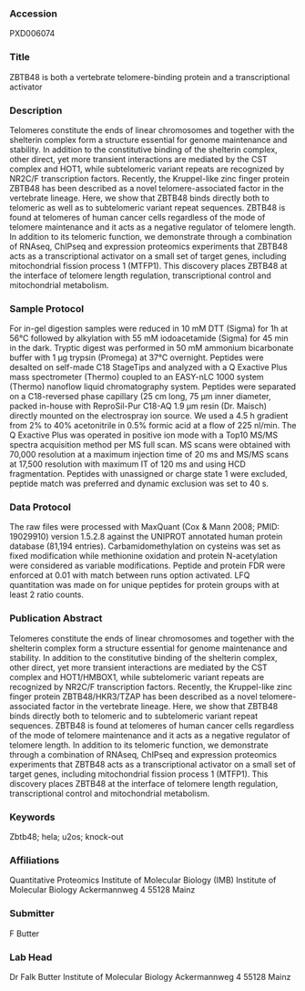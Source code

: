 ### Accession
PXD006074

### Title
ZBTB48 is both a vertebrate telomere-binding protein and a transcriptional activator

### Description
Telomeres constitute the ends of linear chromosomes and together with the shelterin complex form a structure essential for genome maintenance and stability. In addition to the constitutive binding of the shelterin complex, other direct, yet more transient interactions are mediated by the CST complex and HOT1, while subtelomeric variant repeats are recognized by NR2C/F transcription factors. Recently, the Kruppel-like zinc finger protein ZBTB48 has been described as a novel telomere-associated factor in the vertebrate lineage. Here, we show that ZBTB48 binds directly both to telomeric as well as to subtelomeric variant repeat sequences. ZBTB48 is found at telomeres of human cancer cells regardless of the mode of telomere maintenance and it acts as a negative regulator of telomere length. In addition to its telomeric function, we demonstrate through a combination of RNAseq, ChIPseq and expression proteomics experiments that ZBTB48 acts as a transcriptional activator on a small set of target genes, including mitochondrial fission process 1 (MTFP1). This discovery places ZBTB48 at the interface of telomere length regulation, transcriptional control and mitochondrial metabolism.

### Sample Protocol
For in-gel digestion samples were reduced in 10 mM DTT (Sigma) for 1h at 56°C followed by alkylation with 55 mM iodoacetamide (Sigma) for 45 min in the dark. Tryptic digest was performed in 50 mM ammonium bicarbonate buffer with 1 μg trypsin (Promega) at 37°C overnight. Peptides were desalted on self-made C18 StageTips and analyzed with a Q Exactive Plus mass spectrometer (Thermo) coupled to an EASY-nLC 1000 system (Thermo) nanoflow liquid chromatography system. Peptides were separated on a C18-reversed phase capillary (25 cm long, 75 μm inner diameter, packed in-house with ReproSil-Pur C18-AQ 1.9 μm resin (Dr. Maisch) directly mounted on the electrospray ion source. We used a 4.5 h gradient from 2% to 40% acetonitrile in 0.5% formic acid at a flow of 225 nl/min. The Q Exactive Plus was operated in positive ion mode with a Top10 MS/MS spectra acquisition method per MS full scan. MS scans were obtained with 70,000 resolution at a maximum injection time of 20 ms and MS/MS scans at 17,500 resolution with maximum IT of 120 ms and using HCD fragmentation. Peptides with unassigned or charge state 1 were excluded, peptide match was preferred and dynamic exclusion was set to 40 s.

### Data Protocol
The raw files were processed with MaxQuant (Cox & Mann 2008; PMID: 19029910) version 1.5.2.8 against the UNIPROT annotated human protein database (81,194 entries). Carbamidomethylation on cysteins was set as fixed modification while methionine oxidation and protein N-acetylation were considered as variable modifications. Peptide and protein FDR were enforced at 0.01 with match between runs option activated. LFQ quantitation was made on for unique peptides for protein groups with at least 2 ratio counts.

### Publication Abstract
Telomeres constitute the ends of linear chromosomes and together with the shelterin complex form a structure essential for genome maintenance and stability. In addition to the constitutive binding of the shelterin complex, other direct, yet more transient interactions are mediated by the CST complex and HOT1/HMBOX1, while subtelomeric variant repeats are recognized by NR2C/F transcription factors. Recently, the Kruppel-like zinc finger protein ZBTB48/HKR3/TZAP has been described as a novel telomere-associated factor in the vertebrate lineage. Here, we show that ZBTB48 binds directly both to telomeric and to subtelomeric variant repeat sequences. ZBTB48 is found at telomeres of human cancer cells regardless of the mode of telomere maintenance and it acts as a negative regulator of telomere length. In addition to its telomeric function, we demonstrate through a combination of RNAseq, ChIPseq and expression proteomics experiments that ZBTB48 acts as a transcriptional activator on a small set of target genes, including mitochondrial fission process 1 (MTFP1). This discovery places ZBTB48 at the interface of telomere length regulation, transcriptional control and mitochondrial metabolism.

### Keywords
Zbtb48; hela; u2os; knock-out

### Affiliations
Quantitative Proteomics
Institute of Molecular Biology (IMB)
Institute of Molecular Biology Ackermannweg 4 55128 Mainz

### Submitter
F Butter

### Lab Head
Dr Falk Butter
Institute of Molecular Biology Ackermannweg 4 55128 Mainz


